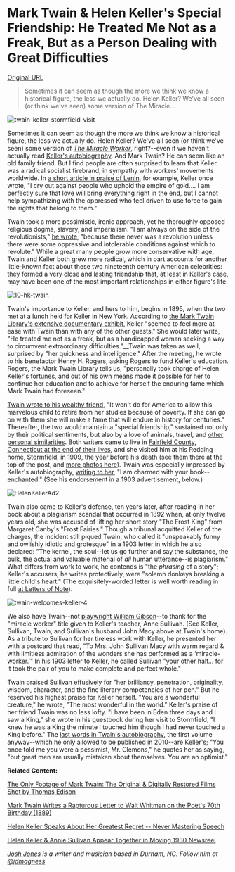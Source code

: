 # Mark Twain & Helen Keller's Special Friendship: He Treated Me Not as a Freak, But as a Person Dealing with Great Difficulties

[Original URL](http://www.openculture.com/2015/05/mark-twain-helen-kellers-special-friendship.html)

> Sometimes it can seem as though the more we think we know a historical figure, the less we actually do. Helen Keller? We've all seen (or think we've seen) some version of The Miracle...

![twain-keller-stormfield-visit](http://cdn8.openculture.com/wp-content/uploads/2015/05/12232242/twain-keller-stormfield-visit.jpg)

Sometimes it can seem as though the more we think we know a historical figure, the less we actually do. Helen Keller? We've all seen (or think we've seen) some version of _[The Miracle Worker](http://en.wikipedia.org/wiki/The_Miracle_Worker)_, right?--even if we haven't actually read [Keller's autobiography](http://amzn.to/1cvxP6o). And Mark Twain? He can seem like an old family friend. But I find people are often surprised to learn that Keller was a radical socialist firebrand, in sympathy with workers' movements worldwide. In [a short article in praise of Lenin](https://www.marxists.org/reference/archive/keller-helen/works/1920s/29_x01.htm), for example, Keller once wrote, "I cry out against people who uphold the empire of gold.... I am perfectly sure that love will bring everything right in the end, but I cannot help sympathizing with the oppressed who feel driven to use force to gain the rights that belong to them."

Twain took a more pessimistic, ironic approach, yet he thoroughly opposed religious dogma, slavery, and imperialism. "I am always on the side of the revolutionists," [he wrote](http://socialistworker.org/2010/04/21/the-twain-they-didnt-teach), "because there never was a revolution unless there were some oppressive and intolerable conditions against which to revolute." While a great many people grow more conservative with age, Twain and Keller both grew more radical, which in part accounts for another little-known fact about these two nineteenth century American celebrities: they formed a very close and lasting friendship that, at least in Keller's case, may have been one of the most important relationships in either figure's life.

![10-hk-twain](http://cdn8.openculture.com/wp-content/uploads/2015/05/12232259/10-hk-twain.jpg)

Twain's importance to Keller, and hers to him, begins in 1895, when the two met at a lunch held for Keller in New York. According to [the Mark Twain Library's extensive documentary exhibit](http://www.historyofredding.com/epl/twain-keller-exhibit1.htm), Keller "seemed to feel more at ease with Twain than with any of the other guests." She would later write, "He treated me not as a freak, but as a handicapped woman seeking a way to circumvent extraordinary difficulties."__Twain was taken as well, surprised by "her quickness and intelligence." After the meeting, he wrote to his benefactor Henry H. Rogers, asking Rogers to fund Keller's education. Rogers, the Mark Twain Library tells us, "personally took charge of Helen Keller's fortunes, and out of his own means made it possible for her to continue her education and to achieve for herself the enduring fame which Mark Twain had foreseen."

[Twain wrote to his wealthy friend](http://daily.jstor.org/historys-odd-couple-mark-twain-helen-keller/), "It won't do for America to allow this marvelous child to retire from her studies because of poverty. If she can go on with them she will make a fame that will endure in history for centuries." Thereafter, the two would maintain a "special friendship," sustained not only by their political sentiments, but also by a love of animals, travel, and [other personal similarities](http://www.historyofredding.com/epl/twain-keller-exhibit2.htm). Both writers came to live in [Fairfield County, Connecticut at the end of their lives](http://www.historyofredding.com/epl/twain-keller-exhibit3.htm), and she visited him at his Redding home, Stormfield, in 1909, the year before his death (see them there at the top of the post, and [more photos here](http://www.historyofredding.com/epl/twain-keller-exhibit4.htm)). Twain was especially impressed by Keller's autobiography, [writing to her](http://braillebug.afb.org/hktwain.asp), "I am charmed with your book--enchanted." (See his endorsement in a 1903 advertisement, below.)

![HelenKellerAd2](http://cdn8.openculture.com/wp-content/uploads/2015/05/12232315/HelenKellerAd2.gif)

Twain also came to Keller's defense, ten years later, after reading in her book about a plagiarism scandal that occurred in 1892 when, at only twelve years old, she was accused of lifting her short story "The Frost King" from Margaret Canby's "Frost Fairies." Though a tribunal acquitted Keller of the charges, the incident still piqued Twain, who called it "unspeakably funny and owlishly idiotic and grotesque" in a 1903 letter in which he also declared: "The kernel, the soul--let us go further and say the substance, the bulk, the actual and valuable material of _all_ human utterance--is plagiarism." What differs from work to work, he contends is "the _phrasing_ of a story"; Keller's accusers, he writes protectively, were "solemn donkeys breaking a little child's heart." (The exquisitely-worded letter is well worth reading in full [at Letters of Note](http://www.lettersofnote.com/2012/05/bulk-of-all-human-utterances-is.html)).

![twain-welcomes-keller-4](http://cdn8.openculture.com/wp-content/uploads/2015/05/12232332/twain-welcomes-keller-4.jpg)

We also have Twain--not [playwright William Gibson](http://www.playbill.com/news/article/william-gibson-author-of-the-miracle-worker-and-two-for-the-seesaw-dies-at--155622)--to thank for the "miracle worker" title given to Keller's teacher, Anne Sullivan. (See Keller, Sullivan, Twain, and Sullivan's husband John Macy above at Twain's home). As a tribute to Sullivan for her tireless work with Keller, he presented her with a postcard that read, "To Mrs. John Sullivan Macy with warm regard & with limitless admiration of the wonders she has performed as a 'miracle-worker.'" In his 1903 letter to Keller, he called Sullivan "your other half... for it took the pair of you to make complete and perfect whole."

Twain praised Sullivan effusively for "her brilliancy, penetration, originality, wisdom, character, and the fine literary competencies of her pen." But he reserved his highest praise for Keller herself. "You are a wonderful creature," he wrote, "The most wonderful in the world." Keller's praise of her friend Twain was no less lofty. "I have been in Eden three days and I saw a King," she wrote in his guestbook during her visit to Stormfield, "I knew he was a King the minute I touched him though I had never touched a King before." The [last words in Twain's autobiography](http://www.dailykos.com/story/2013/07/21/1225327/-Mark-Twain-s-Autobiography-Honors-Helen-Keller), the first volume anyway--which he only allowed to be published in 2010--are Keller's; "You once told me you were a pessimist, Mr. Clemons," he quotes her as saying, "but great men are usually mistaken about themselves. You are an optimist."

**Related Content:**

[The Only Footage of Mark Twain: The Original & Digitally Restored Films Shot by Thomas Edison](http://www.openculture.com/2014/09/the-only-footage-of-mark-twain-the-original-digitally-restored-films.html)

[Mark Twain Writes a Rapturous Letter to Walt Whitman on the Poet's 70th Birthday (1889)](http://www.openculture.com/2014/05/mark-twain-writes-a-rapturous-letter-to-walt-whitman.html)

[Helen Keller Speaks About Her Greatest Regret -- Never Mastering Speech](http://www.openculture.com/2013/05/helen_keller_speaks_about_her_greatest_regret_never_mastering_speech.html)

[Helen Keller & Annie Sullivan Appear Together in Moving 1930 Newsreel](http://www.openculture.com/2013/06/helen_keller_annie_sullivan_appear_together_in_moving_1930_newsreel.html)

[_Josh Jones_](http://about.me/jonesjoshua) _is a writer and musician based in Durham, NC. Follow him at [@jdmagness](https://twitter.com/jdmagness)_

